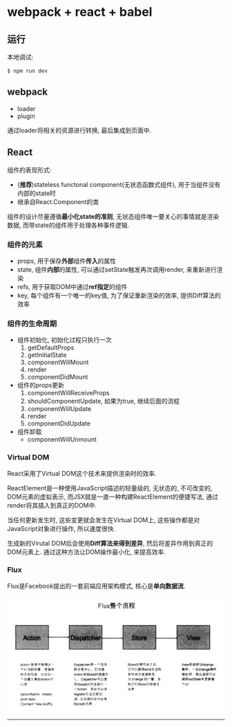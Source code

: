 # webpack + react + babel

## 运行

本地调试:

```
$ npm run dev
```

## webpack

- loader
- plugin

通过loader将相关的资源进行转换, 最后集成到页面中.

## React

组件的表现形式:

- (**推荐**)stateless functonal component(无状态函数式组件), 用于当组件没有内部的state时
- 继承自React.Component的类

组件的设计尽量遵循**最小化state的准则**,
无状态组件唯一要关心的事情就是渲染数据, 而带state的组件用于处理各种事件逻辑.

### 组件的元素

- props, 用于保存**外部**组件**传入**的属性
- state, 组件**内部**的属性, 可以通过setState触发再次调用render, 来重新进行渲染
- refs, 用于获取DOM中通过**ref指定**的组件
- key, 每个组件有一个唯一的key值, 为了保证重新渲染的效率, 提供Diff算法的效率

### 组件的生命周期

- 组件初始化, 初始化过程只执行一次
  1. getDefaultProps
  2. getInitialState
  3. componentWillMount
  4. render
  5. componentDidMount
- 组件的props更新
  1. componentWillReceiveProps
  2. shouldComponentUpdate, 如果为true, 继续后面的流程
  3. componentWillUpdate
  4. render
  5. componentDidUpdate
- 组件卸载
  - componentWillUnmount

### Virtual DOM

React采用了Virtual DOM这个技术来提供渲染时的效率.

ReactElement是一种使用JavaScript描述的轻量级的, 无状态的, 不可改变的, DOM元素的虚拟表示,
而JSX就是一直一种构建ReactElement的便捷写法, 通过render将其插入到真正的DOM中.

当任何更新发生时, 这些变更就会发生在Virtual DOM上, 这些操作都是对JavaScript对象进行操作, 所以速度很快.

生成新的Virutal DOM后会使用**Diff算法来得到差异**, 然后将差异作用到真正的DOM元素上.
通过这种方法让DOM操作最小化, 来提高效率.

### Flux

Flux是Facebook提出的一套前端应用架构模式, 核心是**单向数据流**.

![](./flux-workflow.png)

---
[Demo]: https://github.com/vikingmute/webpack-react-codes
[ECMAScript 6 入门]: http://es6.ruanyifeng.com/
[npm]: https://www.npmjs.com/
[webpack]: https://webpack.js.org/
[React]: https://zh-hans.reactjs.org/
[JavaScript DOM编程艺术]: https://book.douban.com/subject/6038371/
[Thinking in React]: https://reactjs.org/docs/thinking-in-react.html
[enzyme]: https://github.com/airbnb/enzyme